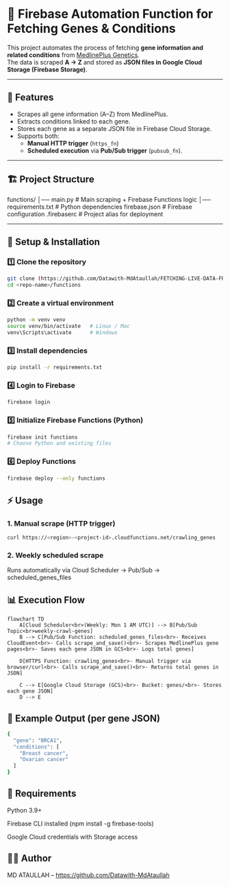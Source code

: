 # 🧬 Firebase Automation Function for Fetching Genes & Conditions

This project automates the process of fetching **gene information and related conditions** from [MedlinePlus Genetics](https://medlineplus.gov/genetics/gene).  
The data is scraped **A → Z** and stored as **JSON files in Google Cloud Storage (Firebase Storage)**.

---

## 🚀 Features
- Scrapes all gene information (A–Z) from MedlinePlus.
- Extracts conditions linked to each gene.
- Stores each gene as a separate JSON file in Firebase Cloud Storage.
- Supports both:
  - **Manual HTTP trigger** (`https_fn`)
  - **Scheduled execution** via **Pub/Sub trigger** (`pubsub_fn`).

---

## 🏗 Project Structure
functions/
│── main.py # Main scraping + Firebase Functions logic
│── requirements.txt # Python dependencies
firebase.json # Firebase configuration
.firebaserc # Project alias for deployment


---

## 🔧 Setup & Installation

### 1️⃣ Clone the repository
```bash
git clone (https://github.com/Datawith-MdAtaullah/FETCHING-LIVE-DATA-FROM-A-WEBSITE-.git)
cd <repo-name>/functions
```

### 2️⃣ Create a virtual environment
``` bash
python -m venv venv
source venv/bin/activate   # Linux / Mac
venv\Scripts\activate      # Windows
```

### 3️⃣ Install dependencies

``` bash
pip install -r requirements.txt
```
### 4️⃣ Login to Firebase
``` bash 
firebase login
```
### 5️⃣ Initialize Firebase Functions (Python)
``` bash
firebase init functions
# Choose Python and existing files
```
### 6️⃣ Deploy Functions
``` bash
firebase deploy --only functions
```

## ⚡ Usage

### 1. Manual scrape (HTTP trigger)
``` bash
curl https://<region>-<project-id>.cloudfunctions.net/crawling_genes
```

### 2. Weekly scheduled scrape

Runs automatically via Cloud Scheduler → Pub/Sub → scheduled_genes_files


## 📊 Execution Flow

```mermaid
flowchart TD
    A[Cloud Scheduler<br>(Weekly: Mon 1 AM UTC)] --> B[Pub/Sub Topic<br>weekly-crawl-genes]
    B --> C[Pub/Sub Function: scheduled_genes_files<br>- Receives CloudEvent<br>- Calls scrape_and_save()<br>- Scrapes MedlinePlus gene pages<br>- Saves each gene JSON in GCS<br>- Logs total genes]

    D[HTTPS Function: crawling_genes<br>- Manual trigger via browser/curl<br>- Calls scrape_and_save()<br>- Returns total genes in JSON]

    C --> E[Google Cloud Storage (GCS)<br>- Bucket: genes/<br>- Stores each gene JSON]
    D --> E
```
## 📝 Example Output (per gene JSON)
``` bash
{
  "gene": "BRCA1",
  "conditions": [
    "Breast cancer",
    "Ovarian cancer"
  ]
}
```
## 📌 Requirements

Python 3.9+

Firebase CLI installed (npm install -g firebase-tools)

Google Cloud credentials with Storage access

## 👨‍💻 Author

MD ATAULLAH  – https://github.com/Datawith-MdAtaullah

























